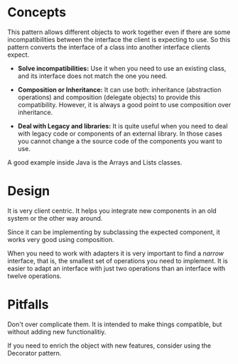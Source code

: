 # Concepts

This pattern allows different objects to work together even if there are some incompatibilities between the interface the client is expecting to use.
So this pattern converts the interface of a class into another interface clients expect. 

* **Solve incompatibilities:** Use it when you need to use an existing class, and its interface does not match the one you need.

* **Composition or Inheritance:** It can use both: inheritance (abstraction operations) and composition (delegate objects) to provide this compatibility. However, it is always a good point to use composition over inheritance.

* **Deal with Legacy and libraries:** It is quite useful when you need to deal with legacy code or components of an external library. In those cases you cannot change a the source code of the components you want to use.

A good example inside Java is the Arrays and Lists classes.

# Design

It is very client centric. It helps you integrate new components in an old system or the other way around.

Since it can be implementing by subclassing the expected component, it works very good using composition.

When you need to work with adapters it is very important to find a *narrow* interface, that is, the smallest set of operations you need to implement.
It is easier to adapt an interface with just two operations than an interface with twelve operations.

# Pitfalls

Don't over complicate them. It is intended to make things compatible, but without adding new functionalitiy.

If you need to enrich the object with new features, consider using the Decorator pattern. 
